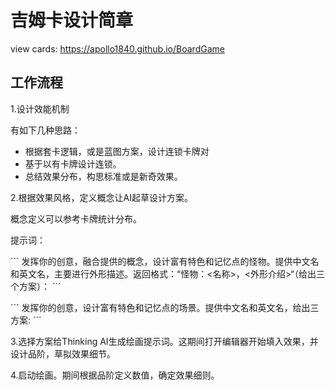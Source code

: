 # 吉姆卡设计简章

view cards:
https://apollo1840.github.io/BoardGame


## 工作流程
1.设计效能机制

有如下几种思路：
- 根据套卡逻辑，或是蓝图方案，设计连锁卡牌对
- 基于以有卡牌设计连锁。
- 总结效果分布，构思标准或是新奇效果。

2.根据效果风格，定义概念让AI起草设计方案。

概念定义可以参考卡牌统计分布。

提示词：

´´´
发挥你的创意，融合提供的概念，设计富有特色和记忆点的怪物。提供中文名和英文名，主要进行外形描述。返回格式：“怪物：<名称>，<外形介绍>“（给出三个方案）：
´´´

´´´
发挥你的创意，设计富有特色和记忆点的场景。提供中文名和英文名，给出三方案:
´´´

3.选择方案给Thinking AI生成绘画提示词。这期间打开编辑器开始填入效果，并设计品阶，草拟效果细节。

4.启动绘画。期间根据品阶定义数值，确定效果细则。